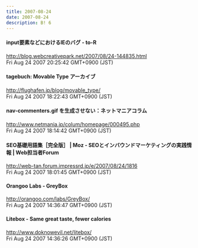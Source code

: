 ```yaml
---
title: 2007-08-24
date: 2007-08-24
description: B! 6
---
```


#### input要素などにおけるIEのバグ - to-R
http://blog.webcreativepark.net/2007/08/24-144835.html<br>
Fri Aug 24 2007 20:25:42 GMT+0900 (JST)<br>


#### tagebuch: Movable Type アーカイブ
http://flughafen.jp/blog/movable_type/<br>
Fri Aug 24 2007 18:22:43 GMT+0900 (JST)<br>


#### nav-commenters.gif を生成させない：ネットマニアコラム
http://www.netmania.jp/colum/homepage/000495.php<br>
Fri Aug 24 2007 18:14:42 GMT+0900 (JST)<br>


#### SEO基礎用語集［完全版］ | Moz - SEOとインバウンドマーケティングの実践情報 | Web担当者Forum
http://web-tan.forum.impressrd.jp/e/2007/08/24/1816<br>
Fri Aug 24 2007 18:01:45 GMT+0900 (JST)<br>


#### Orangoo Labs - GreyBox
http://orangoo.com/labs/GreyBox/<br>
Fri Aug 24 2007 14:36:47 GMT+0900 (JST)<br>


#### Litebox - Same great taste, fewer calories
http://www.doknowevil.net/litebox/<br>
Fri Aug 24 2007 14:36:26 GMT+0900 (JST)<br>


